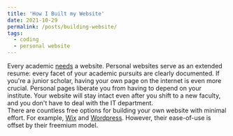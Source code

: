 ```yaml
---
title: 'How I Built my Website'
date: 2021-10-29
permalink: /posts/building-website/
tags:
  - coding
  - personal website
---
```


Every academic [needs](https://theacademicdesigner.com/2019/personal-academic-website-benefits/) a website. Personal websites serve as an extended resume: every facet of your academic pursuits are clearly documented. If you're a junior scholar, having your own page on the internet is even more crucial. Personal pages liberate you from having to depend on your institute. Your website will stay intact even after you shift to a new faculty, and you don't have to deal with the IT department.
<br />
There are countless free options for building your own website with minimal effort. For example, [Wix](https://www.wix.com/) and [Wordpress](https://wordpress.com/). 
However, their ease-of-use is offset by their freemium model. 
